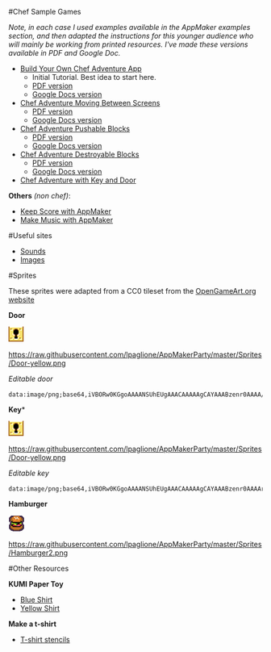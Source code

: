 #Chef Sample Games

_Note, in each case I used examples available in the AppMaker examples section, and then adapted the instructions for this younger audience who will mainly be working from printed resources. I've made these versions available in PDF and Google Doc._

* [Build Your Own Chef Adventure App](https://mcbeckster.makes.org/thimble/NTc4NjgzMTM2/chef-adventure-game)
    * Initial Tutorial. Best idea to start here.
    * [PDF version](https://github.com/lpaglione/AppMakerParty/blob/master/InstructionSheetsPDF/ChefGame-Basic_Instructions.pdf?raw=true)
    * [Google Docs version](http://bit.ly/1A1TAky)
* [Chef Adventure Moving Between Screens](https://scott.makes.org/thimble/LTEyNjY2MTQwMTY=/chef-adventure-game-multi-maze)
    * [PDF version](https://github.com/lpaglione/AppMakerParty/blob/master/InstructionSheetsPDF/ChefGameAddon-multi_screens.pdf?raw=true)
    * [Google Docs version](https://docs.google.com/document/d/1EPYCsfG-k4FEZmrqHXBP3sAseH9OCjzvTkKVN1kBq7U/edit?usp=sharing)
* [Chef Adventure Pushable Blocks](https://scott.makes.org/thimble/MTY1Mjc1MjY0MA==/chef-adventure-pushable-blocks)
    * [PDF version](https://github.com/lpaglione/AppMakerParty/blob/master/InstructionSheetsPDF/ChefGameAddon-push_block.pdf?raw=true)
    * [Google Docs version](https://docs.google.com/document/d/142RbjrhhPPHwoUIXVWIqHVtu3gpeJ4XAwE7bIapEDyk/edit?usp=sharing)
* [Chef Adventure Destroyable Blocks](https://nick095.makes.org/thimble/MTgwNTk3NTgwOA==/chef-adventure-destroyable-blocks)
    * [PDF version](https://github.com/lpaglione/AppMakerParty/blob/master/InstructionSheetsPDF/ChefGameAddon-destroy_block.pdf?raw=true)
    * [Google Docs version](https://docs.google.com/document/d/12OTjwNklIhFmDyjtrIYo0YQ4bYTpBXNkzfe9l9_CAj0/edit?usp=sharing)
* [Chef Adventure with Key and Door](https://scott.makes.org/thimble/MTMxNzAxMTcxMg==/chef-adventure-game-key-and-door-tutorial)

**Others** _(non chef)_:

* [Keep Score with AppMaker](https://mcbeckster.makes.org/thimble/MjAzNTg3NjA5Ng==/keep-score-with-appmaker-becky-edits)
* [Make Music with AppMaker](https://secretrobotron.makes.org/thimble/OTA1NzA3NTIw/make-music-with-appmaker)


#Useful sites

* [Sounds](http://soundjax.com/)
* [Images](https://www.google.com/imghp)

#Sprites

These sprites were adapted from a CC0 tileset from the [OpenGameArt.org website](http://opengameart.org/forumtopic/wip-simple-broad-purpose-tileset)

**Door**

![door sprite](https://raw.githubusercontent.com/lpaglione/AppMakerParty/master/Sprites/Door-yellow.png)

https://raw.githubusercontent.com/lpaglione/AppMakerParty/master/Sprites/Door-yellow.png

_Editable door_

    data:image/png;base64,iVBORw0KGgoAAAANSUhEUgAAACAAAAAgCAYAAABzenr0AAAA/ElEQVRYhe2XOw6DMAyGPXG5bN2ROAErLJm4AQMLh8lFcgO2TgyV3MlVa2o5CaQEqcM/EL++wXYCeO8xRc45dM4lxb7HQzEAdBAqay1aazcJY+PLAyBDqELjygdoTIeN6V4G+pbU1xP29RTsJ9UpB2BoZxzaeQNACbjITnGan1SnHADeHLkAgqegWIDH/fZV6wi4jnBhAGkMpcIA8KHFVLiYagPCAaL3wM8AtDGUCksgfCHt3gPZAbQmjAU4fAr+ANkBtDGk8SLxwnSuASTvgewAodextoiyvweyAcReRqkAh92GpwHwZuO6HoD0Y8ETSM9tairJjyTVOR3gCd+TUx/0SY7jAAAAAElFTkSuQmCC


**Key***

![key sprite](https://raw.githubusercontent.com/lpaglione/AppMakerParty/master/Sprites/Door-yellow.png)

https://raw.githubusercontent.com/lpaglione/AppMakerParty/master/Sprites/Door-yellow.png


_Editable key_

    data:image/png;base64,iVBORw0KGgoAAAANSUhEUgAAACAAAAAgCAYAAABzenr0AAAArElEQVRYhd3WwQ2AIAwF0F4YwaXYxVEM0zmEQ5h6IjG1LcWIQJv8gwnYd5AiwLPQmGbVDYAAgLTOY2XTAtINwDbet0VNigFTDJ9AxgJIjfwD8sclNaAQ/wDmxQgAGqA2TgDW0gbZ3ID8LI1syyifGyANqlL8AWrjB3Bbx8YyuscE0ONCr2vDZTQ5gEJe/JA4AUiNrQDL+u4AdYNlkBSKHk19YU+AtEFKs/oVcAEqQJLU49308gAAAABJRU5ErkJggg==

**Hamburger**

![Hamburger](https://raw.githubusercontent.com/lpaglione/AppMakerParty/master/Sprites/Hamburger2.png)

https://raw.githubusercontent.com/lpaglione/AppMakerParty/master/Sprites/Hamburger2.png


#Other Resources

**KUMI Paper Toy**

* [Blue Shirt](https://party.webmaker.org/party-resources/KUMI-Papertoy-blue.pdf)
* [Yellow Shirt](https://party.webmaker.org/party-resources/KUMI-Papertoy-yellow.pdf)

**Make a t-shirt**

* [T-shirt stencils](https://tbx.makes.org/thimble/stencil-a-tshirt)